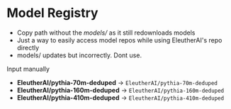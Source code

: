 # Model Registry
- Copy path without the *models/* as it still redownloads models
- Just a way to easily access model repos while using EleutherAI's repo directly
- models/ updates but incorrectly. Dont use.

Input manually

- **EleutherAI/pythia-70m-deduped** → `EleutherAI/pythia-70m-deduped`
- **EleutherAI/pythia-160m-deduped** → `EleutherAI/pythia-160m-deduped`
- **EleutherAI/pythia-410m-deduped** → `EleutherAI/pythia-410m-deduped`
